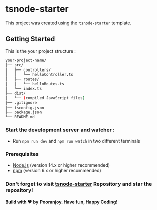 # tsnode-starter 

This project was created using the `tsnode-starter` template.

## Getting Started
This is the your project structure :

```bash
your-project-name/
├── src/
│   ├── controllers/
│   │   └── helloController.ts
│   ├── routes/
│   │   └── helloRoutes.ts
│   └── index.ts
├── dist/
│   └── (compiled JavaScript files)
├── .gitignore
├── tsconfig.json
├── package.json
└── README.md
```

### Start the development server and watcher :

- Run `npm run dev` and `npm run watch` in two different terminals

### Prerequisites

- [Node.js](https://nodejs.org/) (version 14.x or higher recommended)
- [npm](https://www.npmjs.com/) (version 6.x or higher recommended)

### Don't forget to visit [tsnode-starter](https://github.com/pooranjoyb/tsnode-starter) Repository and star the repository!
#### Build with ❤️ by Pooranjoy. Have fun, Happy Coding!